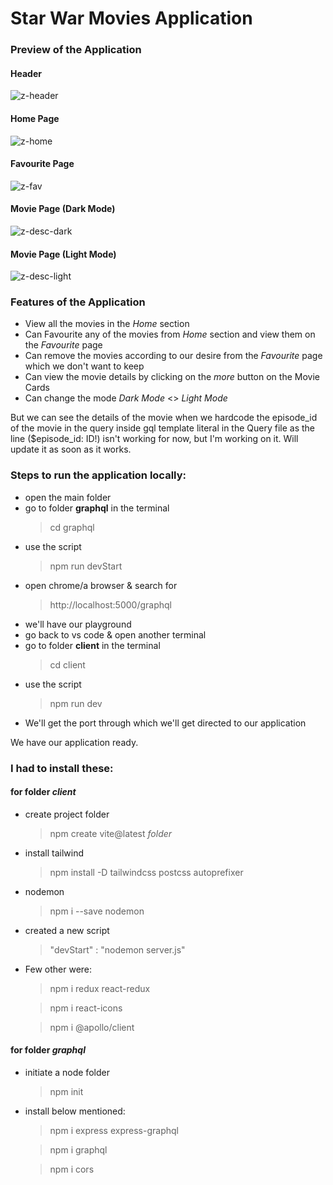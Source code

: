 # Star War Movies Application

### Preview of the Application 
#### Header

![z-header](https://github.com/DwipshikhaLodh/StarWarMovies-Application/assets/83503257/b2f675d9-0b49-40e1-a2ee-9357f8b1d010)

#### Home Page

![z-home](https://github.com/DwipshikhaLodh/StarWarMovies-Application/assets/83503257/b5bea0aa-eb9d-497a-8f65-52e4dabb87f0)

#### Favourite Page

![z-fav](https://github.com/DwipshikhaLodh/StarWarMovies-Application/assets/83503257/b6a84902-f693-46b6-bc2e-16d8c5b6e27f)

#### Movie Page (Dark Mode)

![z-desc-dark](https://github.com/DwipshikhaLodh/StarWarMovies-Application/assets/83503257/f16d3f49-17f8-44e3-8c8a-e7b00182adcd)

#### Movie Page (Light Mode)

![z-desc-light](https://github.com/DwipshikhaLodh/StarWarMovies-Application/assets/83503257/344cea7f-daaa-4c7a-8c47-052403bad495)


### Features of the Application
- View all the movies in the *Home* section
- Can Favourite any of the movies from *Home* section and view them on the *Favourite* page
- Can remove the movies according to our desire from the *Favourite* page which we don't want to keep
- Can view the movie details by clicking on the *more* button on the Movie Cards
- Can change the mode *Dark Mode* <> *Light Mode*

But we can see the details of the movie when we hardcode the episode_id of the movie in the query inside gql template literal in the Query file as the line ($episode_id: ID!) isn't working for now, but I'm working on it. Will update it as soon as it works.
 

### Steps to run the application locally:
- open the main folder
- go to folder **graphql** in the terminal
  > cd graphql
- use the script
  > npm run devStart
- open chrome/a browser & search for
  > http://localhost:5000/graphql
- we'll have our playground
- go back to vs code & open another terminal
- go to folder **client** in the terminal
  > cd client
- use the script
  > npm run dev
- We'll get the port through which we'll get directed to our application

We have our application ready.

### I had to install these:

#### for folder *client*
- create project folder
  > npm create vite@latest *folder*
- install tailwind
  > npm install -D tailwindcss postcss autoprefixer
- nodemon 
  > npm i --save nodemon
- created a new script
  > "devStart" : "nodemon server.js"
- Few other were:
  > npm i redux react-redux

  > npm i react-icons

  > npm i @apollo/client

#### for folder *graphql*
- initiate a node folder
  > npm init
- install below mentioned:
  > npm i express express-graphql

  > npm i graphql

  > npm i cors





